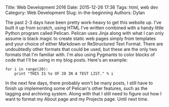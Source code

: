 Title: Web Development 2016
Date: 2015-12-26 17:36
Tags: html, web dev
Category: Web Development
Slug: in-the-beginning
Authors: Dylan

  The past 2-3 days have been pretty work-heavy to get this website up. I've built it up from scratch, 
using HTML I've written combined with a handy little Python program called Pelican. Pelican uses Jinja along
with what I can only assume is black magic to create static web pages simply from templates and your choice
of either Markdown or ReStructured Text Format. There are undoubtedly other formats that could be used, but 
these are the only two formats that I'm familiar with. I'm also using Pygmants to color blocks of code that
I'll be using in my blog posts. Here's an example:

	for i in range(20):
		print "THIS IS %s OF 20 IN A TEST LIST." % i

  In the next few days, there probably won't be many posts, I still have to finish up implementing some of
Pelican's other features, such as the tagging and archiving system. Along with that I still need to figure out
how I want to format my About page and my Projects page. Until next time.